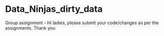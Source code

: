 # Data_Ninjas_dirty_data
Group assignment - Hi ladies, please submit your code/changes as per the assignments. Thank you 
